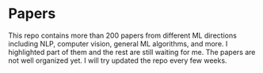 # Papers
This repo contains more than 200 papers from different ML directions including NLP, computer vision, general ML algorithms, and more. I highlighted part of them and the rest are still waiting for me. The papers are not well organized yet. I will try updated the repo every few weeks.  
